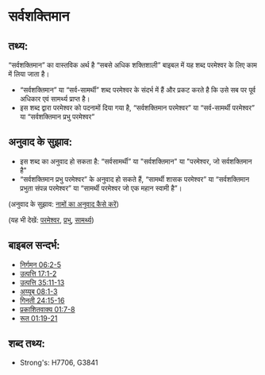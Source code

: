 # सर्वशक्तिमान #

## तथ्य: ##

“सर्वशक्तिमान” का वास्तविक अर्थ है “सबसे अधिक शक्तिशाली” बाइबल में यह शब्द परमेश्वर के लिए काम में लिया जाता है।

* “सर्वशक्तिमान” या “सर्व-सामर्थी” शब्द परमेश्वर के संदर्भ में हैं और प्रकट करते है कि उसे सब पर पूर्व अधिकार एवं सामर्थ्य प्राप्त है।
* इस शब्द द्वारा परमेश्वर को पदनामों दिया गया है, “सर्वशक्तिमान परमेश्वर” या “सर्व-सामर्थी परमेश्वर” या “सर्वशक्तिमान प्रभु परमेश्वर”

## अनुवाद के सुझाव: ##

* इस शब्द का अनुवाद हो सकता है: “सर्वसामर्थी” या "सर्वशक्तिमान" या "परमेश्वर, जो सर्वशक्तिमान है"
* “सर्वशक्तिमान प्रभु परमेश्वर” के अनुवाद हो सकते हैं, “सामर्थी शासक परमेश्वर” या “सर्वशक्तिमान प्रभुता संपन्न परमेश्वर” या “सामर्थी परमेश्वर जो एक महान स्वामी है”।

(अनुवाद के सुझाव: [नामों का अनुवाद कैसे करें](rc://hi/ta/man/translate/translate-names))

(यह भी देखें: [परमेश्वर](../kt/god.md), [प्रभु](../kt/lord.md), [सामर्थ्य](../kt/power.md))

## बाइबल सन्दर्भ: ##

* [निर्गमन 06:2-5](rc://hi/tn/help/exo/06/02)
* [उत्पत्ति 17:1-2](rc://hi/tn/help/gen/17/01)
* [उत्पत्ति 35:11-13](rc://hi/tn/help/gen/35/11)
* [अय्यूब 08:1-3](rc://hi/tn/help/job/08/01)
* [गिनती 24:15-16](rc://hi/tn/help/num/24/15)
* [प्रकाशितवाक्य 01:7-8](rc://hi/tn/help/rev/01/07)
* [रूत 01:19-21](rc://hi/tn/help/rut/01/19)

## शब्द तथ्य: ##

* Strong's: H7706, G3841
